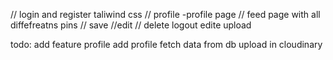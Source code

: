 // login and register taliwind css 
// profile -profile page 
// feed page with all diffefreatns pins 
// save 
//edit 
// delete 
 logout 
 edite 
upload 





todo: add feature profile add profile fetch data from db upload in cloudinary 